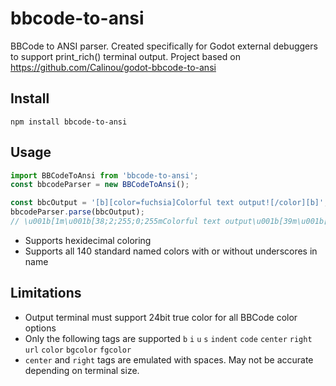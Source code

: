 # bbcode-to-ansi
BBCode to ANSI parser. Created specifically for Godot external debuggers to support print_rich() terminal output. Project based on https://github.com/Calinou/godot-bbcode-to-ansi

## Install
`npm install bbcode-to-ansi`

## Usage
```js
import BBCodeToAnsi from 'bbcode-to-ansi';
const bbcodeParser = new BBCodeToAnsi();

const bbcOutput = '[b][color=fuchsia]Colorful text output![/color][b]';
bbcodeParser.parse(bbcOutput);
// \u001b[1m\u001b[38;2;255;0;255mColorful text output\u001b[39m\u001b[22m
```
 - Supports hexidecimal coloring
 - Supports all 140 standard named colors with or without underscores in name

## Limitations
 - Output terminal must support 24bit true color for all BBCode color options
 - Only the following tags are supported `b` `i` `u` `s` `indent` `code` `center` `right` `url` `color` `bgcolor` `fgcolor`
 - `center` and `right` tags are emulated with spaces. May not be accurate depending on terminal size.
